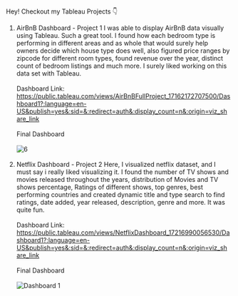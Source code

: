 Hey!
Checkout my Tableau Projects 👇

1. AirBnB Dashboard - Project 1
   I was able to display AirBnB data visually using Tableau. Such a great tool. I found how each bedroom type is performing in different areas and as whole that would surely help owners decide which house type does
   well, also figured price ranges by zipcode for different room types, found revenue over the year, distinct count of bedroom listings and much more. I surely liked working on this data set with Tableau.<br/><br/>
   Dashboard Link: https://public.tableau.com/views/AirBnBFullProject_17162172707500/Dashboard1?:language=en-US&publish=yes&:sid=&:redirect=auth&:display_count=n&:origin=viz_share_link <br/><br/>
   Final Dashboard<br/><br/>
   ![6](https://github.com/user-attachments/assets/7ac449c0-c1ee-4c03-9398-1758322fb12f)<br/><br/>
2. Netflix Dashboard - Project 2
   Here, I visualized netflix dataset, and I must say i really liked visualizing it. I found the number of TV shows and movies released throughout the years, distribution of Movies and TV shows percentage, Ratings
   of different shows, top genres, best performing countries and created dynamic title and type search to find ratings, date added, year released, description, genre and more. It was quite fun.<br/><br/>
   Dashboard Link: https://public.tableau.com/views/NetflixDashboard_17216990056530/Dashboard1?:language=en-US&publish=yes&:sid=&:redirect=auth&:display_count=n&:origin=viz_share_link <br/><br/>
   Final Dashboard <br/><br/>
   ![Dashboard 1](https://github.com/user-attachments/assets/e070b45d-bfcf-4ca5-8b3e-d57ddfb84dcb)

   
